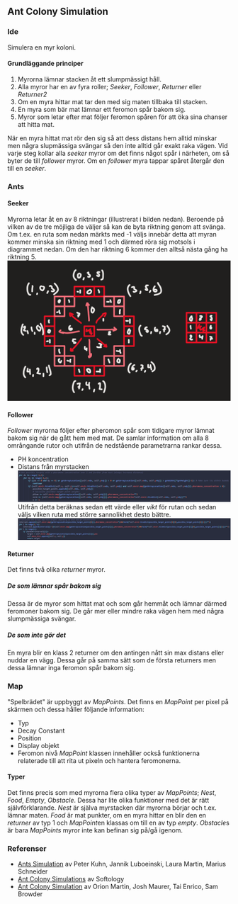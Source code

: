 ## Ant Colony Simulation
### Ide
Simulera en myr koloni.  
#### Grundläggande principer
1. Myrorna lämnar stacken åt ett slumpmässigt håll.
2. Alla myror har en av fyra roller; *Seeker*, *Follower*, *Returner* eller *Returner2*
3. Om en myra hittar mat tar den med sig maten tillbaka till stacken.
5. En myra som bär mat lämnar ett feromon spår bakom sig.
6. Myror som letar efter mat följer feromon spåren för att öka sina chanser att hitta mat.  

När en myra hittat mat rör den sig så att dess distans hem alltid minskar men några slupmässiga svängar så den inte alltid går exakt raka vägen. Vid varje steg kollar alla *seeker* myror om det finns något spår i närheten, om så byter de till *follower* myror. Om en *follower* myra tappar spåret återgår den till en *seeker*.

### Ants
#### Seeker
Myrorna letar åt en av 8 riktningar (illustrerat i bilden nedan). Beroende på vilken av de tre möjliga de väljer så kan de byta riktning genom att svänga. Om t.ex. en ruta som nedan märkts med -1 väljs innebär detta att myran kommer minska sin riktning med 1 och därmed röra sig motsols i diagrammet nedan. Om den har riktning 6 kommer den alltså nästa gång ha riktning 5.
![Myrornas olika riktningar](https://github.com/abbindustrigymnasium/ai-dataanalys-abbliseng/blob/master/AI%20projekt/AntColonySimulations/Resources/AntDirections.PNG)
#### Follower
*Follower* myrorna följer efter pheromon spår som tidigare myror lämnat bakom sig när de gått hem med mat. De samlar information om alla 8 områngande rutor och utifrån de nedstående parametrarna rankar dessa.
* PH koncentration
* Distans från myrstacken
![Kod Exempel 1](https://github.com/abbindustrigymnasium/ai-dataanalys-abbliseng/blob/master/AI%20projekt/AntColonySimulations/Resources/Kod1.PNG)
Utifrån detta beräknas sedan ett värde eller *vikt* för rutan och sedan väljs vilken ruta med större sannolikhet desto bättre.
![Kod Exempel 2](https://github.com/abbindustrigymnasium/ai-dataanalys-abbliseng/blob/master/AI%20projekt/AntColonySimulations/Resources/Kod2.PNG)
#### Returner
Det finns två olika *returner* myror.
##### De som lämnar spår bakom sig
Dessa är de myror som hittat mat och som går hemmåt och lämnar därmed feromoner bakom sig. De går mer eller mindre raka vägen hem med några slumpmässiga svängar.
##### De som inte gör det
En myra blir en klass 2 returner om den antingen nått sin max distans eller nuddar en vägg. Dessa går på samma sätt som de första returners men dessa lämnar inga feromon spår bakom sig.

### Map
"Spelbrädet" är uppbyggt av *MapPoints*. Det finns en *MapPoint* per pixel på skärmen och dessa håller följande information:
* Typ
* Decay Constant
* Position
* Display objekt
* Feromon nivå
*MapPoint* klassen innehåller också funktionerna relaterade till att rita ut pixeln och hantera feromonerna.
#### Typer
Det finns precis som med myrorna flera olika typer av *MapPoints*; *Nest*, *Food*, *Empty*, *Obstacle*.
Dessa har lite olika funktioner med det är rätt självförklarande. *Nest* är själva myrstacken där myrorna börjar och t.ex. lämnar maten. *Food* är mat punkter, om en myra hittar en blir den en *returner* av typ 1 och *MapPoint*en klassas om till en av typ *empty*. *Obstacle*s är bara *MapPoints* myror inte kan befinan sig på/gå igenom.


### Referenser
* [Ants Simulation](https://itp.uni-frankfurt.de/~gros/StudentProjects/Applets_2014_AntsSimulation/ants.htm) av Peter Kuhn, Jannik Luboeinski, Laura Martin, Marius Schneider  
* [Ant Colony Simulations](https://softologyblog.wordpress.com/2020/03/21/ant-colony-simulations/) av Softology  
* [Ant Colony Simulation](https://www.rose-hulman.edu/class/cs/csse453/schedule/day40/AntColonySim.pdf) av Orion Martin, Josh Maurer, Tai Enrico, Sam Browder  
